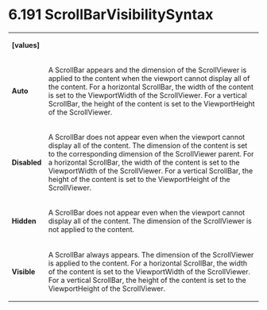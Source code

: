<html dir="LTR" xmlns:mshelp="http://msdn.microsoft.com/mshelp" xmlns:ddue="http://ddue.schemas.microsoft.com/authoring/2003/5" xmlns:xlink="http://www.w3.org/1999/xlink" xmlns:tool="http://www.microsoft.com/tooltip"><body><input type="hidden" id="userDataCache" class="userDataStyle"><input type="hidden" id="hiddenScrollOffset"><img id="dropDownImage" style="display:none; height:0; width:0;" src="../local/drpdown.gif"><img id="dropDownHoverImage" style="display:none; height:0; width:0;" src="../local/drpdown_orange.gif"><img id="collapseImage" style="display:none; height:0; width:0;" src="../local/collapse.gif"><img id="expandImage" style="display:none; height:0; width:0;" src="../local/exp.gif"><img id="collapseAllImage" style="display:none; height:0; width:0;" src="../local/collall.gif"><img id="expandAllImage" style="display:none; height:0; width:0;" src="../local/expall.gif"><img id="copyImage" style="display:none; height:0; width:0;" src="../local/copycode.gif"><img id="copyHoverImage" style="display:none; height:0; width:0;" src="../local/copycodeHighlight.gif"><div id="header"><h1 class="heading">6.191 ScrollBarVisibilitySyntax</h1></div><div id="mainSection"><div id="mainBody"><div id="allHistory" class="saveHistory" onsave="saveAll()" onload="loadAll()"></div>




<p xmlns:wsd="http://wsdev.schemas.microsoft.com/authoring/2008/2" xmlns:msxsl="urn:schemas-microsoft-com:xslt" xmlns:script="urn:script" xmlns:build="urn:build">
<div id="sectionSection0" class="section" name="collapseableSection"><content xmlns="http://ddue.schemas.microsoft.com/authoring/2003/5" xmlns:wsd="http://wsdev.schemas.microsoft.com/authoring/2008/2" xmlns:msxsl="urn:schemas-microsoft-com:xslt" xmlns:script="urn:script" xmlns:build="urn:build">
				</content></div><div id="sectionSection1" class="section" name="collapseableSection"><content xmlns="http://ddue.schemas.microsoft.com/authoring/2003/5" xmlns:wsd="http://wsdev.schemas.microsoft.com/authoring/2008/2" xmlns:msxsl="urn:schemas-microsoft-com:xslt" xmlns:script="urn:script" xmlns:build="urn:build">
					<p xmlns=""><b></b></p><table class="ProtocolAuthoredTable" xmlns=""><tr>
								<td>
									<p>
										<b>[values]</b>
									</p>
								</td>
								<td>
								</td>
							</tr><tr>
							<td>
								<p>
									<b>Auto</b>
								</p>
							</td>
							<td>
								<p>A ScrollBar appears and the dimension of the ScrollViewer is applied to the content when the viewport cannot display all of the content. For a horizontal ScrollBar, the width of the content is set to the ViewportWidth of the ScrollViewer. For a vertical ScrollBar, the height of the content is set to the ViewportHeight of the ScrollViewer.</p>
							</td>
						</tr><tr>
							<td>
								<p>
									<b>Disabled</b>
								</p>
							</td>
							<td>
								<p>A ScrollBar does not appear even when the viewport cannot display all of the content. The dimension of the content is set to the corresponding dimension of the ScrollViewer parent. For a horizontal ScrollBar, the width of the content is set to the ViewportWidth of the ScrollViewer. For a vertical ScrollBar, the height of the content is set to the ViewportHeight of the ScrollViewer.</p>
							</td>
						</tr><tr>
							<td>
								<p>
									<b>Hidden</b>
								</p>
							</td>
							<td>
								<p>A ScrollBar does not appear even when the viewport cannot display all of the content. The dimension of the ScrollViewer is not applied to the content.</p>
							</td>
						</tr><tr>
							<td>
								<p>
									<b>Visible</b>
								</p>
							</td>
							<td>
								<p>A ScrollBar always appears. The dimension of the ScrollViewer is applied to the content. For a horizontal ScrollBar, the width of the content is set to the ViewportWidth of the ScrollViewer. For a vertical ScrollBar, the height of the content is set to the ViewportHeight of the ScrollViewer.</p>
							</td>
						</tr></table>
				</content></div><!--[if gte IE 5]>
			<tool:tip element="languageFilterToolTip" avoidmouse="false"/>
		<![endif]--></div><a name="feedback"></a><span></span></div></body></html>
